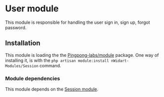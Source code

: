 # User module

This module is responsible for handling the user sign in, sign up, forgot password.


## Installation

This module is loading the the [Pingpong-labs/module](https://github.com/pingpong-labs/modules) package. One way of installing it, is with the `php artisan module:install nWidart-Modules/Session` command.


### Module dependencies

This module depends on the [Session module](https://github.com/nWidart-Modules/Session).